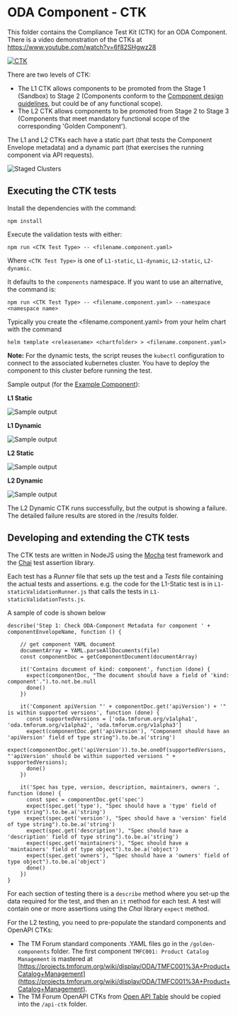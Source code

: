 # ODA Component - CTK

This folder contains the  Compliance Test Kit (CTK) for an ODA Component. There is a video demonstration of the CTKs at https://www.youtube.com/watch?v=6f82SHgwz28

 [![CTK](https://img.youtube.com/vi/6f82SHgwz28/0.jpg)](https://www.youtube.com/watch?v=6f82SHgwz28)

There are two levels of CTK: 
* The L1 CTK allows components to be promoted from the Stage 1 (Sandbox) to Stage 2 (Components conform to the [Component design guidelines](https://github.com/tmforum-oda/oda-ca-docs/blob/master/ODAComponentDesignGuidelines.md), but could be of any functional scope). 
* The L2 CTK allows components to be promoted from Stage 2 to Stage 3 (Components that meet mandatory functional scope of the corresponding 'Golden Component').

The L1 and L2 CTKs each have a static part (that tests the Component Envelope metadata) and a dynamic part (that exercises the running component via API requests).

![Staged Clusters](StagedClusters.png)


## Executing the CTK tests


Install the dependencies with the command:

``` 
npm install
```

Execute the validation tests with either:

```
npm run <CTK Test Type> -- <filename.component.yaml>
```

Where `<CTK Test Type>` is one of `L1-static`, `L1-dynamic`, `L2-static`, `L2-dynamic`.

It defaults to the `components` namespace. If you want to use an alternative, the command is:

```
npm run <CTK Test Type> -- <filename.component.yaml> --namespace <namespace name>
```

Typically you create the <filename.component.yaml> from your helm chart with the command

```
helm template <releasename> <chartfolder> > <filename.component.yaml>
```


**Note:** For the dynamic tests, the script reuses the `kubectl` configuration to connect to the associated kubernetes cluster. You have to deploy the component to this cluster before running the test.


Sample output (for the [Example Component](https://github.com/tmforum-oda/oda-ca-docs/tree/master/examples/Security-Role)):

**L1 Static**

![Sample output](sampleOutput-L1-static.png)

**L1 Dynamic**

![Sample output](sampleOutput-L1-dynamic.png)

**L2 Static**

![Sample output](sampleOutput-L2-static.png)

**L2 Dynamic** 

![Sample output](sampleOutput-L2-dynamic.png)


The L2 Dynamic CTK runs successfully, but the output is showing a failure. The detailed failure results are stored in the /results folder.


## Developing and extending the CTK tests

The CTK tests are written in NodeJS using the [Mocha](https://mochajs.org/) test framework and the [Chai](https://www.chaijs.com/) test assertion library. 

Each test has a *Runner* file that sets up the test and a *Tests* file containing the actual tests and assertions. e.g. the code for the L1-Static test is in `L1-staticValidationRunner.js` that calls the tests in `L1-staticValidationTests.js`.

A sample of code is shown below 

```
describe('Step 1: Check ODA-Component Metadata for component ' + componentEnvelopeName, function () {

    // get component YAML document
    documentArray = YAML.parseAllDocuments(file)
    const componentDoc = getComponentDocument(documentArray)

    it('Contains document of kind: component', function (done) {
      expect(componentDoc, "The document should have a field of 'kind: component'.").to.not.be.null
      done()
    })

    it('Component apiVersion "' + componentDoc.get('apiVersion') + '" is within supported versions', function (done) {
      const supportedVersions = ['oda.tmforum.org/v1alpha1', 'oda.tmforum.org/v1alpha2', 'oda.tmforum.org/v1alpha3']
      expect(componentDoc.get('apiVersion'), "Component should have an 'apiVersion' field of type string").to.be.a('string')
      expect(componentDoc.get('apiVersion')).to.be.oneOf(supportedVersions, "'apiVersion' should be within supported versions " + supportedVersions);
      done()
    })

    it('Spec has type, version, description, maintainers, owners ', function (done) {
      const spec = componentDoc.get('spec')
      expect(spec.get('type'), "Spec should have a 'type' field of type string").to.be.a('string')
      expect(spec.get('version'), "Spec should have a 'version' field of type string").to.be.a('string')
      expect(spec.get('description'), "Spec should have a 'description' field of type string").to.be.a('string')
      expect(spec.get('maintainers'), "Spec should have a 'maintainers' field of type object").to.be.a('object')
      expect(spec.get('owners'), "Spec should have a 'owners' field of type object").to.be.a('object')
      done()
    })
}
```


For each section of testing there is a `describe` method where you set-up the data required for the test, and then an `it` method for each test. A test will contain one or more assertions using the *Chai* library `expect` method.



For the L2 testing, you need to pre-populate the standard components and OpenAPI CTKs:
* The TM Forum standard components .YAML files go in the `/golden-components` folder. The first component `TMFC001: Product Catalog Management` is mastered at  [https://projects.tmforum.org/wiki/display/ODA/TMFC001%3A+Product+Catalog+Management](https://projects.tmforum.org/wiki/display/ODA/TMFC001%3A+Product+Catalog+Management).
* The TM Forum OpenAPI CTKs from [Open API Table](https://projects.tmforum.org/wiki/display/API/Open+API+Table) should be copied into the `/api-ctk` folder.


